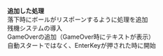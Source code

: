 **追加した処理**  
落下時にボールがリスポーンするように処理を追加  
残機システムの導入  
GameOverの追加（GameOver時にテキストが表示）  
自動スタートではなく、EnterKeyが押された時に開始  
